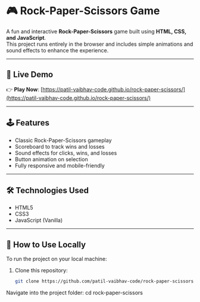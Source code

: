 # 🎮 Rock-Paper-Scissors Game

A fun and interactive **Rock-Paper-Scissors** game built using **HTML, CSS, and JavaScript**.  
This project runs entirely in the browser and includes simple animations and sound effects to enhance the experience.

---

## 🚀 Live Demo

👉 **Play Now**: [https://patil-vaibhav-code.github.io/rock-paper-scissors/](https://patil-vaibhav-code.github.io/rock-paper-scissors/)

---

## 🕹️ Features

- Classic Rock-Paper-Scissors gameplay
- Scoreboard to track wins and losses
- Sound effects for clicks, wins, and losses
- Button animation on selection
- Fully responsive and mobile-friendly

---

## 🛠️ Technologies Used

- HTML5
- CSS3
- JavaScript (Vanilla)

---

## 📁 How to Use Locally

To run the project on your local machine:

1. Clone this repository:
   ```bash
   git clone https://github.com/patil-vaibhav-code/rock-paper-scissors.git

Navigate into the project folder:
cd rock-paper-scissors





